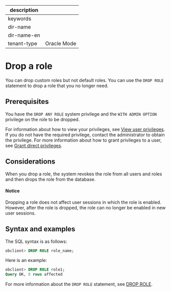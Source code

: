 | description ||
|---|---|
| keywords ||
| dir-name ||
| dir-name-en ||
| tenant-type | Oracle Mode |

# Drop a role

You can drop custom roles but not default roles. You can use the `DROP ROLE` statement to drop a role that you no longer need.

## Prerequisites

You have the `DROP ANY ROLE` system privilege and the `WITH ADMIN OPTION` privilege on the role to be dropped.

For information about how to view your privileges, see [View user privileges](../600.view-user-permissions-of-oracle-mode.md). If you do not have the required privilege, contact the administrator to obtain the privilege. For more information about how to grant privileges to a user, see [Grant direct privileges](../200.authority-of-oracle-mode.md).


## Considerations

When you drop a role, the system revokes the role from all users and roles and then drops the role from the database.

<main id="notice" type='notice'>
    <h4>Notice</h4>
    <p>Dropping a role does not affect user sessions in which the role is enabled. However, after the role is dropped, the role can no longer be enabled in new user sessions. </p>
</main>

## Syntax and examples

The SQL syntax is as follows:

```sql
obclient> DROP ROLE role_name;
```

Here is an example:

```sql
obclient> DROP ROLE role1;
Query OK, 0 rows affected
```

For more information about the `DROP ROLE` statement, see [DROP ROLE](../../../../../../700.reference/500.sql-reference/100.sql-syntax/300.common-tenant-of-oracle-mode/900.sql-statement-of-oracle-mode/100.ddl-of-oracle-mode/3600.drop-role-of-oracle-mode.md).